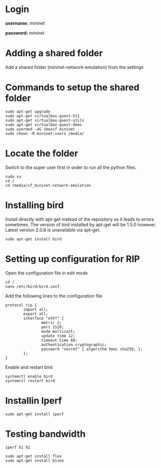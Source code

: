 
# Login
**username:** mininet

**password:** mininet

# Adding a shared folder
Add a shared folder (mininet-network-emulation) from the settings

# Commands to setup the shared folder
```
sudo apt-get upgrade
sudo apt-get virtualbox-guest-X11
sudo apt-get virtualbox-guest-utils
sudo apt-get virtualbox-guest-dkms
sudo usermod -aG vboxsf mininet
sudo chown -R mininet:users /media/
```

# Locate the folder

Switch to the super user first in order to run all the python files.
```
sudo su
cd /
cd /media/sf_mininet-network-emulation
``` 

# Installing bird

Install directly with apt-get instead of the repository as it leads to errors sometimes.
The version of bird installed by apt-get will be 1.5.0 however. Latest version 2.0.8 is unavailable via apt-get.
```
sudo apt-get install bird
```

# Setting up configuration for RIP

Open the configuration file in edit mode
```
cd /
nano /etc/bird/bird.conf
```

Add the following lines to the configuration file
```
protocol rip {
        import all;
        export all;
        interface "eth*" {
                metric 2;
                port 1520;
                mode multicast;
                update time 12;
                timeout time 60;
                authentication cryptographic;
                password "secret" { algorithm hmac sha256; };
        };
}
```

Enable and restart bird
```
systemctl enable bird
systemctl restart bird
```

# Installin Iperf

```
sudo apt-get install iperf
```
# Testing bandwidth

```
iperf h1 h2
```

```
sudo apt-get install flex
sudo apt-get install bison
```